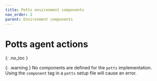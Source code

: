 ```yaml
---
title: Potts environment components
nav_order: 2
parent: Environment components
---
```


# Potts agent actions
{: .no_toc }

{: .warning }
No components are defined for the `potts` implementation.
Using the `component` tag in a `potts` setup file will cause an error.
